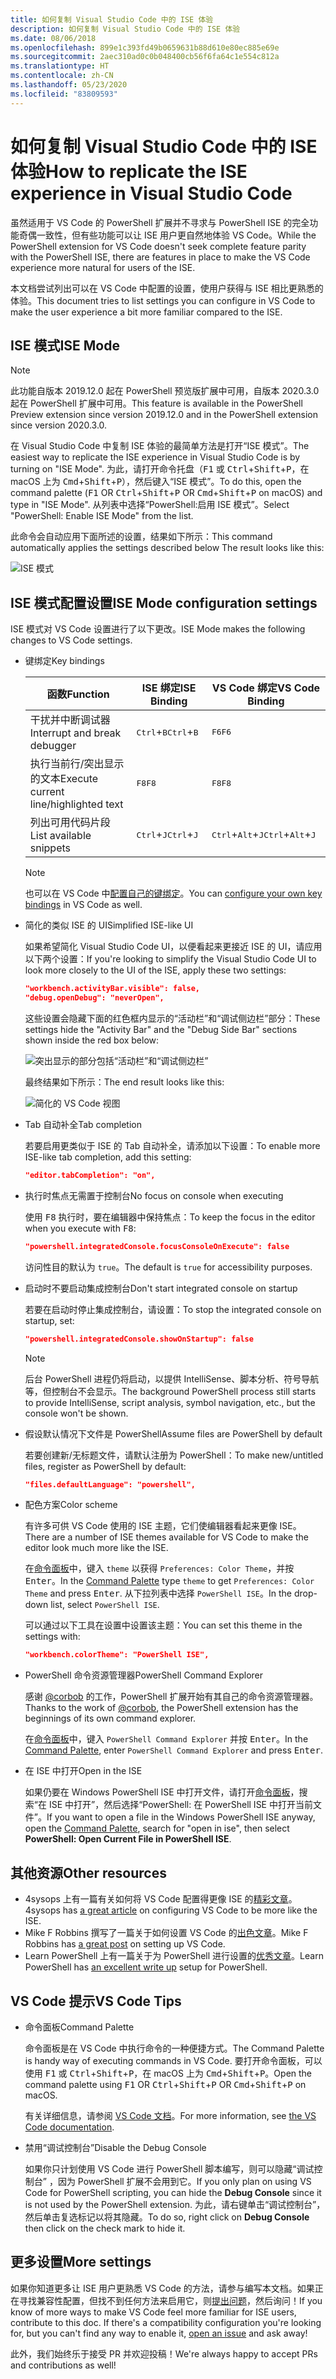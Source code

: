 ```yaml
---
title: 如何复制 Visual Studio Code 中的 ISE 体验
description: 如何复制 Visual Studio Code 中的 ISE 体验
ms.date: 08/06/2018
ms.openlocfilehash: 899e1c393fd49b0659631b88d610e80ec885e69e
ms.sourcegitcommit: 2aec310ad0c0b048400cb56f6fa64c1e554c812a
ms.translationtype: HT
ms.contentlocale: zh-CN
ms.lasthandoff: 05/23/2020
ms.locfileid: "83809593"
---
```

# <a name="how-to-replicate-the-ise-experience-in-visual-studio-code"></a><span data-ttu-id="d9cf3-103">如何复制 Visual Studio Code 中的 ISE 体验</span><span class="sxs-lookup"><span data-stu-id="d9cf3-103">How to replicate the ISE experience in Visual Studio Code</span></span>

<span data-ttu-id="d9cf3-104">虽然适用于 VS Code 的 PowerShell 扩展并不寻求与 PowerShell ISE 的完全功能奇偶一致性，但有些功能可以让 ISE 用户更自然地体验 VS Code。</span><span class="sxs-lookup"><span data-stu-id="d9cf3-104">While the PowerShell extension for VS Code doesn't seek complete feature parity with the PowerShell ISE, there are features in place to make the VS Code experience more natural for users of the ISE.</span></span>

<span data-ttu-id="d9cf3-105">本文档尝试列出可以在 VS Code 中配置的设置，使用户获得与 ISE 相比更熟悉的体验。</span><span class="sxs-lookup"><span data-stu-id="d9cf3-105">This document tries to list settings you can configure in VS Code to make the user experience a bit more familiar compared to the ISE.</span></span>

## <a name="ise-mode"></a><span data-ttu-id="d9cf3-106">ISE 模式</span><span class="sxs-lookup"><span data-stu-id="d9cf3-106">ISE Mode</span></span>

> [!NOTE]
> <span data-ttu-id="d9cf3-107">此功能自版本 2019.12.0 起在 PowerShell 预览版扩展中可用，自版本 2020.3.0 起在 PowerShell 扩展中可用。</span><span class="sxs-lookup"><span data-stu-id="d9cf3-107">This feature is available in the PowerShell Preview extension since version 2019.12.0 and in the PowerShell extension since version 2020.3.0.</span></span>

<span data-ttu-id="d9cf3-108">在 Visual Studio Code 中复制 ISE 体验的最简单方法是打开“ISE 模式”。</span><span class="sxs-lookup"><span data-stu-id="d9cf3-108">The easiest way to replicate the ISE experience in Visual Studio Code is by turning on "ISE Mode".</span></span>
<span data-ttu-id="d9cf3-109">为此，请打开命令托盘（<kbd>F1</kbd> 或 <kbd>Ctrl</kbd>+<kbd>Shift</kbd>+<kbd>P</kbd>，在 macOS 上为 <kbd>Cmd</kbd>+<kbd>Shift</kbd>+<kbd>P</kbd>），然后键入“ISE 模式”。</span><span class="sxs-lookup"><span data-stu-id="d9cf3-109">To do this, open the command palette (<kbd>F1</kbd> OR <kbd>Ctrl</kbd>+<kbd>Shift</kbd>+<kbd>P</kbd> OR <kbd>Cmd</kbd>+<kbd>Shift</kbd>+<kbd>P</kbd> on macOS) and type in "ISE Mode".</span></span> <span data-ttu-id="d9cf3-110">从列表中选择“PowerShell:启用 ISE 模式”。</span><span class="sxs-lookup"><span data-stu-id="d9cf3-110">Select "PowerShell: Enable ISE Mode" from the list.</span></span>

<span data-ttu-id="d9cf3-111">此命令会自动应用下面所述的设置，结果如下所示：</span><span class="sxs-lookup"><span data-stu-id="d9cf3-111">This command automatically applies the settings described below The result looks like this:</span></span>

![ISE 模式](media/How-To-Replicate-the-ISE-Experience-In-VSCode/3-ise-mode.png)

## <a name="ise-mode-configuration-settings"></a><span data-ttu-id="d9cf3-113">ISE 模式配置设置</span><span class="sxs-lookup"><span data-stu-id="d9cf3-113">ISE Mode configuration settings</span></span>

<span data-ttu-id="d9cf3-114">ISE 模式对 VS Code 设置进行了以下更改。</span><span class="sxs-lookup"><span data-stu-id="d9cf3-114">ISE Mode makes the following changes to VS Code settings.</span></span>

- <span data-ttu-id="d9cf3-115">键绑定</span><span class="sxs-lookup"><span data-stu-id="d9cf3-115">Key bindings</span></span>

  |               <span data-ttu-id="d9cf3-116">函数</span><span class="sxs-lookup"><span data-stu-id="d9cf3-116">Function</span></span>                |         <span data-ttu-id="d9cf3-117">ISE 绑定</span><span class="sxs-lookup"><span data-stu-id="d9cf3-117">ISE Binding</span></span>          |              <span data-ttu-id="d9cf3-118">VS Code 绑定</span><span class="sxs-lookup"><span data-stu-id="d9cf3-118">VS Code Binding</span></span>                |
  | ------------------------------------- | ---------------------------- | ------------------------------------------- |
  | <span data-ttu-id="d9cf3-119">干扰并中断调试器</span><span class="sxs-lookup"><span data-stu-id="d9cf3-119">Interrupt and break debugger</span></span>          | <span data-ttu-id="d9cf3-120"><kbd>Ctrl</kbd>+<kbd>B</kbd></span><span class="sxs-lookup"><span data-stu-id="d9cf3-120"><kbd>Ctrl</kbd>+<kbd>B</kbd></span></span> | <span data-ttu-id="d9cf3-121"><kbd>F6</kbd></span><span class="sxs-lookup"><span data-stu-id="d9cf3-121"><kbd>F6</kbd></span></span>                               |
  | <span data-ttu-id="d9cf3-122">执行当前行/突出显示的文本</span><span class="sxs-lookup"><span data-stu-id="d9cf3-122">Execute current line/highlighted text</span></span> | <span data-ttu-id="d9cf3-123"><kbd>F8</kbd></span><span class="sxs-lookup"><span data-stu-id="d9cf3-123"><kbd>F8</kbd></span></span>                | <span data-ttu-id="d9cf3-124"><kbd>F8</kbd></span><span class="sxs-lookup"><span data-stu-id="d9cf3-124"><kbd>F8</kbd></span></span>                               |
  | <span data-ttu-id="d9cf3-125">列出可用代码片段</span><span class="sxs-lookup"><span data-stu-id="d9cf3-125">List available snippets</span></span>               | <span data-ttu-id="d9cf3-126"><kbd>Ctrl</kbd>+<kbd>J</kbd></span><span class="sxs-lookup"><span data-stu-id="d9cf3-126"><kbd>Ctrl</kbd>+<kbd>J</kbd></span></span> | <span data-ttu-id="d9cf3-127"><kbd>Ctrl</kbd>+<kbd>Alt</kbd>+<kbd>J</kbd></span><span class="sxs-lookup"><span data-stu-id="d9cf3-127"><kbd>Ctrl</kbd>+<kbd>Alt</kbd>+<kbd>J</kbd></span></span> |

  > [!NOTE]
  > <span data-ttu-id="d9cf3-128">也可以在 VS Code 中[配置自己的键绑定](https://code.visualstudio.com/docs/getstarted/keybindings#_custom-keybindings-for-refactorings)。</span><span class="sxs-lookup"><span data-stu-id="d9cf3-128">You can [configure your own key bindings](https://code.visualstudio.com/docs/getstarted/keybindings#_custom-keybindings-for-refactorings) in VS Code as well.</span></span>

- <span data-ttu-id="d9cf3-129">简化的类似 ISE 的 UI</span><span class="sxs-lookup"><span data-stu-id="d9cf3-129">Simplified ISE-like UI</span></span>

  <span data-ttu-id="d9cf3-130">如果希望简化 Visual Studio Code UI，以便看起来更接近 ISE 的 UI，请应用以下两个设置：</span><span class="sxs-lookup"><span data-stu-id="d9cf3-130">If you're looking to simplify the Visual Studio Code UI to look more closely to the UI of the ISE, apply these two settings:</span></span>

  ```json
  "workbench.activityBar.visible": false,
  "debug.openDebug": "neverOpen",
  ```

  <span data-ttu-id="d9cf3-131">这些设置会隐藏下面的红色框内显示的“活动栏”和“调试侧边栏”部分：</span><span class="sxs-lookup"><span data-stu-id="d9cf3-131">These settings hide the "Activity Bar" and the "Debug Side Bar" sections shown inside the red box below:</span></span>

  ![突出显示的部分包括“活动栏”和“调试侧边栏”](media/How-To-Replicate-the-ISE-Experience-In-VSCode/1-highlighted-sidebar.png)

  <span data-ttu-id="d9cf3-133">最终结果如下所示：</span><span class="sxs-lookup"><span data-stu-id="d9cf3-133">The end result looks like this:</span></span>

  ![简化的 VS Code 视图](media/How-To-Replicate-the-ISE-Experience-In-VSCode/2-simplified-ui.png)

- <span data-ttu-id="d9cf3-135">Tab 自动补全</span><span class="sxs-lookup"><span data-stu-id="d9cf3-135">Tab completion</span></span>

  <span data-ttu-id="d9cf3-136">若要启用更类似于 ISE 的 Tab 自动补全，请添加以下设置：</span><span class="sxs-lookup"><span data-stu-id="d9cf3-136">To enable more ISE-like tab completion, add this setting:</span></span>

  ```json
  "editor.tabCompletion": "on",
  ```

- <span data-ttu-id="d9cf3-137">执行时焦点无需置于控制台</span><span class="sxs-lookup"><span data-stu-id="d9cf3-137">No focus on console when executing</span></span>

  <span data-ttu-id="d9cf3-138">使用 <kbd>F8</kbd> 执行时，要在编辑器中保持焦点：</span><span class="sxs-lookup"><span data-stu-id="d9cf3-138">To keep the focus in the editor when you execute with <kbd>F8</kbd>:</span></span>

  ```json
  "powershell.integratedConsole.focusConsoleOnExecute": false
  ```

  <span data-ttu-id="d9cf3-139">访问性目的默认为 `true`。</span><span class="sxs-lookup"><span data-stu-id="d9cf3-139">The default is `true` for accessibility purposes.</span></span>

- <span data-ttu-id="d9cf3-140">启动时不要启动集成控制台</span><span class="sxs-lookup"><span data-stu-id="d9cf3-140">Don't start integrated console on startup</span></span>

  <span data-ttu-id="d9cf3-141">若要在启动时停止集成控制台，请设置：</span><span class="sxs-lookup"><span data-stu-id="d9cf3-141">To stop the integrated console on startup, set:</span></span>

  ```json
  "powershell.integratedConsole.showOnStartup": false
  ```

  > [!NOTE]
  > <span data-ttu-id="d9cf3-142">后台 PowerShell 进程仍将启动，以提供 IntelliSense、脚本分析、符号导航等，但控制台不会显示。</span><span class="sxs-lookup"><span data-stu-id="d9cf3-142">The background PowerShell process still starts to provide IntelliSense, script analysis, symbol navigation, etc., but the console won't be shown.</span></span>

- <span data-ttu-id="d9cf3-143">假设默认情况下文件是 PowerShell</span><span class="sxs-lookup"><span data-stu-id="d9cf3-143">Assume files are PowerShell by default</span></span>

  <span data-ttu-id="d9cf3-144">若要创建新/无标题文件，请默认注册为 PowerShell：</span><span class="sxs-lookup"><span data-stu-id="d9cf3-144">To make new/untitled files, register as PowerShell by default:</span></span>

  ```json
  "files.defaultLanguage": "powershell",
  ```

- <span data-ttu-id="d9cf3-145">配色方案</span><span class="sxs-lookup"><span data-stu-id="d9cf3-145">Color scheme</span></span>

  <span data-ttu-id="d9cf3-146">有许多可供 VS Code 使用的 ISE 主题，它们使编辑器看起来更像 ISE。</span><span class="sxs-lookup"><span data-stu-id="d9cf3-146">There are a number of ISE themes available for VS Code to make the editor look much more like the ISE.</span></span>

  <span data-ttu-id="d9cf3-147">在[命令面板][]中，键入 `theme` 以获得 `Preferences: Color Theme`，并按 <kbd>Enter</kbd>。</span><span class="sxs-lookup"><span data-stu-id="d9cf3-147">In the [Command Palette][] type `theme` to get `Preferences: Color Theme` and press <kbd>Enter</kbd>.</span></span> <span data-ttu-id="d9cf3-148">从下拉列表中选择 `PowerShell ISE`。</span><span class="sxs-lookup"><span data-stu-id="d9cf3-148">In the drop-down list, select `PowerShell ISE`.</span></span>

  <span data-ttu-id="d9cf3-149">可以通过以下工具在设置中设置该主题：</span><span class="sxs-lookup"><span data-stu-id="d9cf3-149">You can set this theme in the settings with:</span></span>

  ```json
  "workbench.colorTheme": "PowerShell ISE",
  ```

- <span data-ttu-id="d9cf3-150">PowerShell 命令资源管理器</span><span class="sxs-lookup"><span data-stu-id="d9cf3-150">PowerShell Command Explorer</span></span>

  <span data-ttu-id="d9cf3-151">感谢 [@corbob](https://github.com/corbob) 的工作，PowerShell 扩展开始有其自己的命令资源管理器。</span><span class="sxs-lookup"><span data-stu-id="d9cf3-151">Thanks to the work of [@corbob](https://github.com/corbob), the PowerShell extension has the beginnings of its own command explorer.</span></span>

  <span data-ttu-id="d9cf3-152">在[命令面板][]中，键入 `PowerShell Command Explorer` 并按 <kbd>Enter</kbd>。</span><span class="sxs-lookup"><span data-stu-id="d9cf3-152">In the [Command Palette][], enter `PowerShell Command Explorer` and press <kbd>Enter</kbd>.</span></span>

- <span data-ttu-id="d9cf3-153">在 ISE 中打开</span><span class="sxs-lookup"><span data-stu-id="d9cf3-153">Open in the ISE</span></span>

  <span data-ttu-id="d9cf3-154">如果仍要在 Windows PowerShell ISE 中打开文件，请打开[命令面板][]，搜索“在 ISE 中打开”，然后选择“PowerShell:  在 PowerShell ISE 中打开当前文件”。</span><span class="sxs-lookup"><span data-stu-id="d9cf3-154">If you want to open a file in the Windows PowerShell ISE anyway, open the [Command Palette][], search for "open in ise", then select **PowerShell: Open Current File in PowerShell ISE**.</span></span>

## <a name="other-resources"></a><span data-ttu-id="d9cf3-155">其他资源</span><span class="sxs-lookup"><span data-stu-id="d9cf3-155">Other resources</span></span>

- <span data-ttu-id="d9cf3-156">4sysops 上有一篇有关如何将 VS Code 配置得更像 ISE 的[精彩文章][4sysops]。</span><span class="sxs-lookup"><span data-stu-id="d9cf3-156">4sysops has [a great article][4sysops] on configuring VS Code to be more like the ISE.</span></span>
- <span data-ttu-id="d9cf3-157">Mike F Robbins 撰写了一篇关于如何设置 VS Code 的[出色文章][mikefrobbins]。</span><span class="sxs-lookup"><span data-stu-id="d9cf3-157">Mike F Robbins has [a great post][mikefrobbins] on setting up VS Code.</span></span>
- <span data-ttu-id="d9cf3-158">Learn PowerShell 上有一篇关于为 PowerShell 进行设置的[优秀文章][learnpwsh]。</span><span class="sxs-lookup"><span data-stu-id="d9cf3-158">Learn PowerShell has [an excellent write up][learnpwsh] setup for PowerShell.</span></span>

## <a name="vs-code-tips"></a><span data-ttu-id="d9cf3-159">VS Code 提示</span><span class="sxs-lookup"><span data-stu-id="d9cf3-159">VS Code Tips</span></span>

- <span data-ttu-id="d9cf3-160">命令面板</span><span class="sxs-lookup"><span data-stu-id="d9cf3-160">Command Palette</span></span>

  <span data-ttu-id="d9cf3-161">命令面板是在 VS Code 中执行命令的一种便捷方式。</span><span class="sxs-lookup"><span data-stu-id="d9cf3-161">The Command Palette is handy way of executing commands in VS Code.</span></span> <span data-ttu-id="d9cf3-162">要打开命令面板，可以使用 <kbd>F1</kbd> 或 <kbd>Ctrl</kbd>+<kbd>Shift</kbd>+<kbd>P</kbd>，在 macOS 上为 <kbd>Cmd</kbd>+<kbd>Shift</kbd>+<kbd>P</kbd>。</span><span class="sxs-lookup"><span data-stu-id="d9cf3-162">Open the command palette using <kbd>F1</kbd> OR <kbd>Ctrl</kbd>+<kbd>Shift</kbd>+<kbd>P</kbd> OR <kbd>Cmd</kbd>+<kbd>Shift</kbd>+<kbd>P</kbd> on macOS.</span></span>

  <span data-ttu-id="d9cf3-163">有关详细信息，请参阅 [VS Code 文档][vsc-docs]。</span><span class="sxs-lookup"><span data-stu-id="d9cf3-163">For more information, see [the VS Code documentation][vsc-docs].</span></span>

- <span data-ttu-id="d9cf3-164">禁用“调试控制台”</span><span class="sxs-lookup"><span data-stu-id="d9cf3-164">Disable the Debug Console</span></span>

  <span data-ttu-id="d9cf3-165">如果你只计划使用 VS Code 进行 PowerShell 脚本编写，则可以隐藏“调试控制台”  ，因为 PowerShell 扩展不会用到它。</span><span class="sxs-lookup"><span data-stu-id="d9cf3-165">If you only plan on using VS Code for PowerShell scripting, you can hide the **Debug Console** since it is not used by the PowerShell extension.</span></span> <span data-ttu-id="d9cf3-166">为此，请右键单击“调试控制台”，  然后单击复选标记以将其隐藏。</span><span class="sxs-lookup"><span data-stu-id="d9cf3-166">To do so, right click on **Debug Console** then click on the check mark to hide it.</span></span>

## <a name="more-settings"></a><span data-ttu-id="d9cf3-167">更多设置</span><span class="sxs-lookup"><span data-stu-id="d9cf3-167">More settings</span></span>

<span data-ttu-id="d9cf3-168">如果你知道更多让 ISE 用户更熟悉 VS Code 的方法，请参与编写本文档。如果正在寻找兼容性配置，但找不到任何方法来启用它，则[提出问题][]，然后询问！</span><span class="sxs-lookup"><span data-stu-id="d9cf3-168">If you know of more ways to make VS Code feel more familiar for ISE users, contribute to this doc. If there's a compatibility configuration you're looking for, but you can't find any way to enable it, [open an issue][] and ask away!</span></span>

<span data-ttu-id="d9cf3-169">此外，我们始终乐于接受 PR 并欢迎投稿！</span><span class="sxs-lookup"><span data-stu-id="d9cf3-169">We're always happy to accept PRs and contributions as well!</span></span>

<!-- link references -->
[vsc-docs]: https://code.visualstudio.com/docs/getstarted/userinterface#_command-palette
[命令面板]: #vs-code-tips
[Command Palette]: #vs-code-tips
[提出问题]: https://github.com/PowerShell/VSCode-powershell/issues/new/choose
[open an issue]: https://github.com/PowerShell/VSCode-powershell/issues/new/choose

[4sysops]: https://4sysops.com/archives/make-visual-studio-code-look-and-behave-like-powershell-ise/
[mikefrobbins]: https://mikefrobbins.com/2017/08/24/how-to-install-visual-studio-code-and-configure-it-as-a-replacement-for-the-powershell-ise/
[learnpwsh]: https://www.learnpwsh.com/setup-vs-code-for-powershell/
